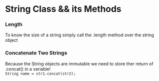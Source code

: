 <h1>String Class && its Methods</h1>

<h3>Length</h3>
<p>To know the size of a string simply call the .length method over the string object</p>


<h3>Concatenate Two Strings</h3>
<p>Because the String objects are immutable we need to store ther return of .concat() in a variable!<br><code>String name = str1.concat(str2);</code></p>
